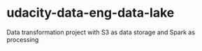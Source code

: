 # udacity-data-eng-data-lake
Data transformation project with S3 as data storage and Spark as processing
